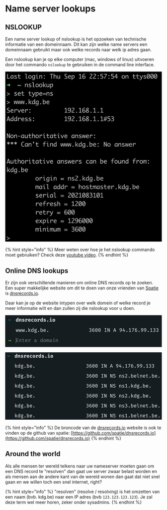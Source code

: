 # Name server lookups

## NSLOOKUP

Een name server lookup of nslookup is het opzoeken van technische informatie van een domeinnaam. Dit kan zijn welke name servers een domeinnaam gebruikt maar ook welke records naar welk ip adres gaan.

Een nslookup kan je op elke computer \(mac, windows of linux\) uitvoeren door het commando `nslookup` te gebruiken in de command line interface.

![](../../.gitbook/assets/cleanshot-2021-09-18-at-17.24.02.jpg)

{% hint style="info" %}
Meer weten over hoe je het nslookup commando moet gebruiken? Check deze [youtube video](https://www.youtube.com/watch?v=jf-x76XYY2o).
{% endhint %}

## Online DNS lookups

Er zijn ook verschillende manieren om online DNS records op te zoeken. Een super makkelijke website om dit te doen van onze vrienden van [Spatie](https://spatie.be) is [dnsrecords.io](https://dnsrecords.io/).

Daar kan je op de website intypen over welk domein of welke record je meer informatie wilt en dan zullen zij die nslookup voor u doen.

![](../../.gitbook/assets/cleanshot-2021-09-18-at-17.30.42.jpg)

![](../../.gitbook/assets/cleanshot-2021-09-18-at-17.30.52.jpg)

{% hint style="info" %}
De broncode van de [dnsrecords.io](https://dnsrecords.io) website is ook te vinden op de github van spatie: [https://github.com/spatie/dnsrecords.io](https://github.com/spatie/dnsrecords.io)
{% endhint %}

## Around the world

Als alle mensen ter wereld telkens naar uw nameserver moeten gaan om een DNS record te "resolven" dan gaat uw server zwaar belast worden en als mensen aan de andere kant van de wereld wonen dan gaat dat niet snel gaan en we willen toch een snel internet, right?

{% hint style="info" %}
"resolven" \(resolve / resolving\) is het omzetten van een naam \(bvb. kdg.be\) naar een IP adres \(bvb `123.123.123.123`\). Je zal deze term wel meer horen, zeker onder sysadmins.
{% endhint %}



